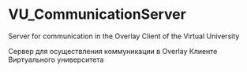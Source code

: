 # VU_CommunicationServer

Server for communication in the Overlay Client of the Virtual University

Сервер для осуществления коммуникации в Overlay Клиенте Виртуального университета

